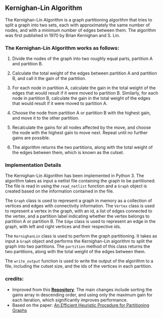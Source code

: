 ## Kernighan-Lin Algorithm

The Kernighan-Lin Algorithm is a graph partitioning algorithm that tries to split a graph into two sets, each with approximately the same number of nodes, and with a minimum number of edges between them. The algorithm was first published in 1970 by Brian Kernighan and S. Lin.

### The Kernighan-Lin Algorithm works as follows:

1. Divide the nodes of the graph into two roughly equal parts, partition A and partition B.

2. Calculate the total weight of the edges between partition A and partition B, and call it the gain of the partition.

3. For each node in partition A, calculate the gain in the total weight of the edges that would result if it were moved to partition B. Similarly, for each node in partition B, calculate the gain in the total weight of the edges that would result if it were moved to partition A.

4. Choose the node from partition A or partition B with the highest gain, and move it to the other partition.

5. Recalculate the gains for all nodes affected by the move, and choose the node with the highest gain to move next. Repeat until no further gains are possible.

6. The algorithm returns the two partitions, along with the total weight of the edges between them, which is known as the cutset.

### Implementation Details

The Kernighan-Lin Algorithm has been implemented in Python 3. The algorithm takes as input a netlist file containing the graph to be partitioned. The file is read in using the `read_netlist` function and a `Graph` object is created based on the information contained in the file.

The `Graph` class is used to represent a graph in memory as a collection of vertices and edges with connectivity information. The `Vertex` class is used to represent a vertex in the graph, with an id, a list of edges connected to the vertex, and a partition label indicating whether the vertex belongs to partition A or partition B. The `Edge` class is used to represent an edge in the graph, with left and right vertices and their respective ids.

The `KernighanLin` class is used to perform the graph partitioning. It takes as input a `Graph` object and performs the Kernighan-Lin algorithm to split the graph into two partitions. The `partition` method of this class returns the two partitions, along with the total weight of the edges between them.

The `write_output` function is used to write the output of the algorithm to a file, including the cutset size, and the ids of the vertices in each partition.

### credits:

- Improved from this <a href="https://github.com/mcavus/Kernighan-Lin.git">**Repository**</a>. The main changes include sorting the gains array in descending order, and using only the maximum gain for each iteration, which significantly improves performance.
- Based on the paper: <a href="https://ieeexplore.ieee.org/document/6771089">An Efficient Heuristic Procedure for Partitioning Graphs</a>
